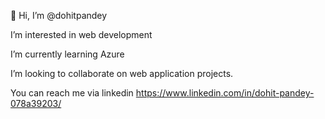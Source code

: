 👋 Hi, I’m @dohitpandey

I’m interested in web development

I’m currently learning Azure

I’m looking to collaborate on web application projects.

You can reach me via linkedin https://www.linkedin.com/in/dohit-pandey-078a39203/
